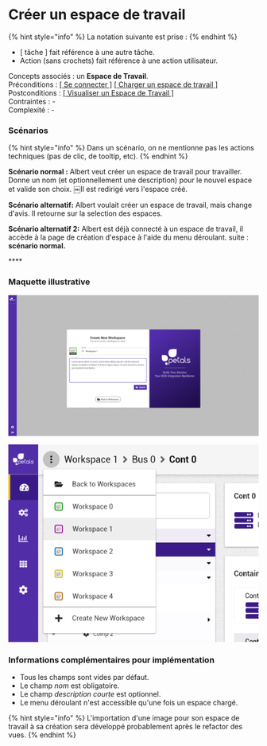 # Créer un espace de travail

{% hint style="info" %}
La notation suivante est prise :
{% endhint %}

* \[ tâche \] fait référence à une autre tâche.
* Action \(sans crochets\) fait référence à une action utilisateur.

Concepts associés : un **Espace de Travail**.  
Préconditions : [\[ Se connecter \]](se-connecter.md)  [\[ Charger un espace de travail \]](charger-un-espace-de-travail.md)  
Postconditions : [\[ Visualiser un Espace de Travail \]](visualiser-un-espace-de-travail.md)  
Contraintes : -  
Complexité : -  


### Scénarios

{% hint style="info" %}
Dans un scénario, on ne mentionne pas les actions techniques \(pas de clic, de tooltip, etc\).
{% endhint %}

**Scénario normal :** Albert veut créer un espace de travail pour travailler. Donne un nom \(et optionnellement une description\) pour le nouvel espace et valide son choix. ￼Il est redirigé vers l'espace créé.

**Scénario alternatif:** Albert voulait créer un espace de travail, mais change d'avis. Il retourne sur la selection des espaces.

**Scénario alternatif 2:**  Albert est déjà connecté à un espace de travail, il accède à la page de création d'espace à l'aide du menu déroulant. suite : **scénario normal.**

\*\*\*\*

### Maquette illustrative

![](../../.gitbook/assets/workspace-create-v3.png)

![](../../.gitbook/assets/proposition-fil-d-ariane-6.png)

### Informations complémentaires pour implémentation

* Tous les champs sont vides par défaut. 
* Le champ _nom_ est obligatoire.
* Le champ _description courte_ est optionnel.
* Le menu déroulant n'est accessible qu'une fois un espace chargé.

{% hint style="info" %}
L'importation d'une image pour son espace de travail à sa création sera développé probablement après le refactor des vues.
{% endhint %}



